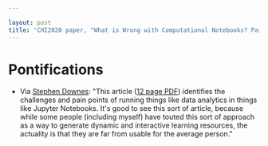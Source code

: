 ```yaml
---

layout: post
title: 'CHI2020 paper, "What is Wrong with Computational Notebooks? Pain Points, Needs, and Design Opportunities" <--- Difficult to use with Version control, crashes, difficult to reproduce and reuse, etc'
---
```


# Pontifications

* Via [Stephen Downes](https://www.downes.ca/cgi-bin/page.cgi?post=70384):  "This article ([12 page PDF](http://web.eecs.utk.edu/~azh/pubs/Chattopadhyay2020CHI_NotebookPainpoints.pdf)) identifies the challenges and pain points of running things like data  analytics in things like Jupyter Notebooks. It's good to see this sort  of article, because while some people (including myself) have touted  this sort of approach as a way to generate dynamic and interactive  learning resources, the actuality is that they are far from usable for  the average person."



